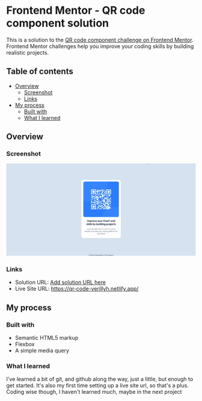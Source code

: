 # Frontend Mentor - QR code component solution

This is a solution to the [QR code component challenge on Frontend Mentor](https://www.frontendmentor.io/challenges/qr-code-component-iux_sIO_H). Frontend Mentor challenges help you improve your coding skills by building realistic projects. 

## Table of contents

- [Overview](#overview)
  - [Screenshot](#screenshot)
  - [Links](#links)
- [My process](#my-process)
  - [Built with](#built-with)
  - [What I learned](#what-i-learned)
## Overview

### Screenshot

![](./images/website-screenshot.jpg)
### Links

- Solution URL: [Add solution URL here](https://your-solution-url.com)
- Live Site URL: https://qr-code-verillyh.netlify.app/

## My process

### Built with

- Semantic HTML5 markup
- Flexbox
- A simple media query
### What I learned

I've learned a bit of git, and github along the way, just a little, but enough to get started.
It's also my first time setting up a live site url, so that's a plus.
Coding wise though, I haven't learned much, maybe in the next project